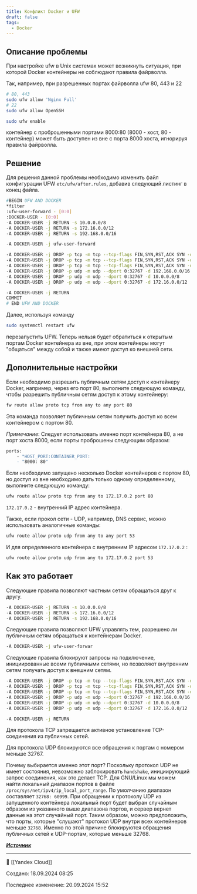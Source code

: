 ```yaml
---
title: Конфликт Docker и UFW
draft: false
tags:
  - Docker
---
```

## Описание проблемы
При настройке ufw в Unix системах может возникнуть ситуация, при которой Docker контейнеры не соблюдают правила файрволла.

Так, например, при разрешенных портах файрволла ufw 80, 443 и 22
```bash
# 80, 443
sudo ufw allow 'Nginx Full'
# 22
sudo ufw allow OpenSSH

sudo ufw enable
```
контейнер с проброшенными портами 8000:80 (8000 - хост, 80 - контейнер) может быть доступен из вне с порта 8000 хоста, игнорируя правила файрволла.
## Решение
Для решения данной проблемы необходимо изменить файл конфигурации UFW `etc/ufw/after.rules`, добавив следующий листинг в конец файла.

```bash
#BEGIN UFW AND DOCKER
*filter
:ufw-user-forward - [0:0]
:DOCKER-USER - [0:0]
-A DOCKER-USER -j RETURN -s 10.0.0.0/8
-A DOCKER-USER -j RETURN -s 172.16.0.0/12
-A DOCKER-USER -j RETURN -s 192.168.0.0/16

-A DOCKER-USER -j ufw-user-forward

-A DOCKER-USER -j DROP -p tcp -m tcp --tcp-flags FIN,SYN,RST,ACK SYN -d 192.168.0.0/16
-A DOCKER-USER -j DROP -p tcp -m tcp --tcp-flags FIN,SYN,RST,ACK SYN -d 10.0.0.0/8
-A DOCKER-USER -j DROP -p tcp -m tcp --tcp-flags FIN,SYN,RST,ACK SYN -d 172.16.0.0/12
-A DOCKER-USER -j DROP -p udp -m udp --dport 0:32767 -d 192.168.0.0/16
-A DOCKER-USER -j DROP -p udp -m udp --dport 0:32767 -d 10.0.0.0/8
-A DOCKER-USER -j DROP -p udp -m udp --dport 0:32767 -d 172.16.0.0/12

-A DOCKER-USER -j RETURN
COMMIT
# END UFW AND DOCKER
```

Далее, используя команду
```bash
sudo systemctl restart ufw
```
перезапустить UFW.
Теперь нельзя будет обратиться к открытым портам Docker контейнера из вне, при этом контейнеры могут "общаться" между собой и также имеют доступ ко внешней сети.
## Дополнительные настройки
Если необходимо разрешить публичным сетям доступ к контейнеру Docker, например, через его порт 80, выполните следующую команду, чтобы разрешить публичным сетям доступ к этому контейнеру:
```bash
fw route allow proto tcp from any to any port 80
````
Эта команда позволяет публичным сетям получить доступ ко всем контейнером с портом 80.

*Примечание*: Следует использовать именно порт контейнера 80, а не порт хоста 8000, если порты проброшены следующим образом:
```bash
ports:
	- "HOST_PORT:CONTAINER_PORT:
	- "8000: 80"
```
Если необходимо запущено несколько Docker контейнеров с портом 80, но доступ из вне необходимо дать только одному определенному, выполните следующую команду:
```bash
ufw route allow proto tcp from any to 172.17.0.2 port 80
```
`172.17.0.2` - внутренний IP адрес контейнера.

Также, если прокол сети - UDP, например, DNS сервис, можно использовать аналогичные команды:
```bash
ufw route allow proto udp from any to any port 53
```
И для определенного контейнера с внутренним IP адресом `172.17.0.2` :
```bash
ufw route allow proto udp from any to 172.17.0.2 port 53
```
## Как это работает
Следующие правила позволяют частным сетям обращаться друг к другу.
```bash
-A DOCKER-USER -j RETURN -s 10.0.0.0/8
-A DOCKER-USER -j RETURN -s 172.16.0.0/12
-A DOCKER-USER -j RETURN -s 192.168.0.0/16
```
Следующие правила позволяют UFW управлять тем, разрешено ли публичным сетям обращаться к контейнерам Docker.
```bash
-A DOCKER-USER -j ufw-user-forwar
```
Следующие правила блокируют запросы на подключение, инициированные всеми публичными сетями, но позволяют внутренним сетям получать доступ к внешним сетям.
```bash
-A DOCKER-USER -j DROP -p tcp -m tcp --tcp-flags FIN,SYN,RST,ACK SYN -d 192.168.0.0/16
-A DOCKER-USER -j DROP -p tcp -m tcp --tcp-flags FIN,SYN,RST,ACK SYN -d 10.0.0.0/8
-A DOCKER-USER -j DROP -p tcp -m tcp --tcp-flags FIN,SYN,RST,ACK SYN -d 172.16.0.0/12
-A DOCKER-USER -j DROP -p udp -m udp --dport 0:32767 -d 192.168.0.0/16
-A DOCKER-USER -j DROP -p udp -m udp --dport 0:32767 -d 10.0.0.0/8
-A DOCKER-USER -j DROP -p udp -m udp --dport 0:32767 -d 172.16.0.0/12

-A DOCKER-USER -j RETURN
```
Для протокола TCP запрещается активное установление TCP-соединения из публичных сетей.

Для протокола UDP блокируются все обращения к портам с номером меньше 32767.

Почему выбирается именно этот порт?
Поскольку протокол UDP не имеет состояния, невозможно заблокировать `handshake`, инициирующий запрос соединения, как это делает TCP.
Для GNU/Linux мы можем найти локальный диапазон портов в файле `/proc/sys/net/ipv4/ip_local_port_range`.
По умолчанию диапазон составляет `32768: 60999`. При обращении к протоколу UDP из запущенного контейнера локальный порт будет выбран случайным образом из указанного выше диапазона портов, и сервер вернет данные на этот случайный порт.
Таким образом, можно предположить, что порты, которые "слушают" протокол UDP внутри всех контейнеров меньше `32768`. Именно по этой причине блокируются  обращения публичных сетей  к UDP-портам, которые меньше 32768.

***[Источник](https://stackoverflow.com/a/51741599/23370921)***

----
📂 [[Yandex Cloud]]

Cоздано: 18.09.2024 08:25

Последнее изменение: 20.09.2024 15:52